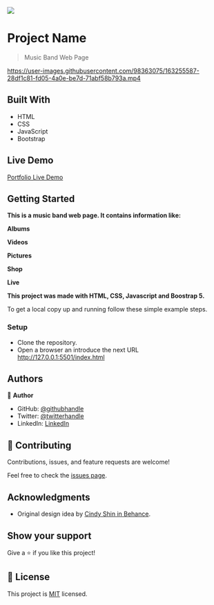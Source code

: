 ![](https://img.shields.io/badge/Microverse-blueviolet)

# Project Name

> Music Band Web Page


https://user-images.githubusercontent.com/98363075/163255587-28df1c81-fd05-4a0e-be7d-71abf58b793a.mp4



## Built With

- HTML
- CSS
- JavaScript
- Bootstrap

## Live Demo

[Portfolio Live Demo](https://santiago220991.github.io/Music-Band-Web-Page/)

## Getting Started

**This is a music band web page. It contains information like:**

**Albums**

**Videos**

**Pictures**

**Shop**

**Live**


**This project was made with HTML, CSS, Javascript and Boostrap 5.**


To get a local copy up and running follow these simple example steps.


### Setup

- Clone the repository.
- Open a browser an introduce the next URL http://127.0.0.1:5501/index.html


## Authors

👤 **Author**

- GitHub: [@githubhandle](https://github.com/Santiago220991) 
- Twitter: [@twitterhandle](https://twitter.com/SanCardenas10)
- LinkedIn: [LinkedIn](https://www.linkedin.com/in/santiago-cárdenas-671043160/)


## 🤝 Contributing

Contributions, issues, and feature requests are welcome!

Feel free to check the [issues page](https://github.com/Santiago220991/Music-Band-Web-Page/issues).

## Acknowledgments

- Original design idea by [Cindy Shin in Behance](https://www.behance.net/adagio07).

## Show your support

Give a ⭐️ if you like this project!

## 📝 License

This project is [MIT](./MIT.md) licensed.
